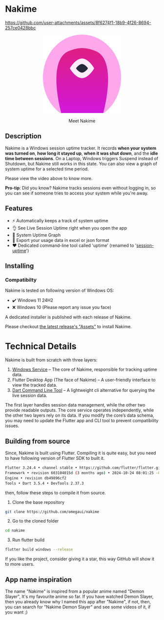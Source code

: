 # Nakime

https://github.com/user-attachments/assets/8f6274f1-18b9-4f26-8694-257ce0428bbc

<!--suppress ALL -->
<div align="center">
  <img src="assets/icons/nakime-256.png"/>
  <p>Meet Nakime</p>
</div>

## Description
Nakime is a Windows session uptime tracker. It records **when your system was turned on**, **how long it stayed up**, **when it was shut down**, and the **idle time between sessions**. On a Laptop, Windows triggers Suspend instead of Shutdown, but Nakime still works in this state. You can also view a graph of system uptime for a selected time period. 

Please view the video above to know more.

**Pro-tip**: Did you know? Nakime tracks sessions even without logging in, so you can see if someone tries to access your system while you're away.

## Features
- ⚡ Automatically keeps a track of system uptime
- 👌 See Live Session Uptime right when you open the app
- 🪸 System Uptime Graph
- 📀 Export your usage data in excel or json format
- ❤️ Dedicated command-line tool called 'uptime' (renamed to '[session-uptime](https://github.com/omegaui/uptime)')

## Installing
### Compatibilty
Nakime is tested on following version of Windows OS:
- ✔️ Windows 11 24H2
- ❌ Windows 10 (Please report any issue you face)

A dedicated installer is published with each release of Nakime.

Please checkout [the latest release's "Assets"](https://github.com/omegaui/nakime/releases/latest) to install Nakime.

# Technical Details
Nakime is built from scratch with three layers:

1. [Windows Service](https://github.com/omegaui/NakimeWindowsService) – The core of Nakime, responsible for tracking uptime data.
2. Flutter Desktop App (The face of Nakime) – A user-friendly interface to view the tracked data.
3. [Dart Command Line Tool](https://github.com/omegaui/uptime) – A lightweight cli alternative for querying the live session data.

The first layer handles session data management, while the other two provide readable outputs.
The core service operates independently, while the other two layers rely on its data. If you modify the core’s data schema, you may need to update the Flutter app and CLI tool to prevent compatibility issues.

## Building from source
Since, Nakime is built using Flutter.
Compiling it is quite easy, but you need to have following version of Flutter SDK to built it.
```sh
Flutter 3.24.4 • channel stable • https://github.com/flutter/flutter.git
Framework • revision 603104015d (3 months ago) • 2024-10-24 08:01:25 -0700
Engine • revision db49896cf2
Tools • Dart 3.5.4 • DevTools 2.37.3
```

then, follow these steps to compile it from source.

1. Clone the base repository
```sh
git clone https://github.com/omegaui/nakime
```

2. Go to the cloned folder
```sh
cd nakime
```

3. Run flutter build
```sh
flutter build windows --release
```

If you like the project, consider giving it a star, this way GitHub will show it to more users.

## App name inspiration
The name "Nakime" is inspired from a popular anime named "Demon Slayer", It's my favourite anime so far. If you have watched Demon Slayer, then you already know why I named this app after "Nakime", if not, then, you can search for "Nakime Demon Slayer" and see some videos of it, if you want ;)
